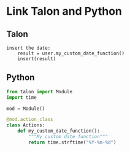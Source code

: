 # Link Talon and Python

## Talon

```talon
insert the date:
    result = user.my_custom_date_function()
    insert(result)
```

## Python

```python
from talon import Module
import time

mod = Module()

@mod.action_class
class Actions:
    def my_custom_date_function():
        """My custom date function"""
        return time.strftime("%Y-%m-%d")
```
